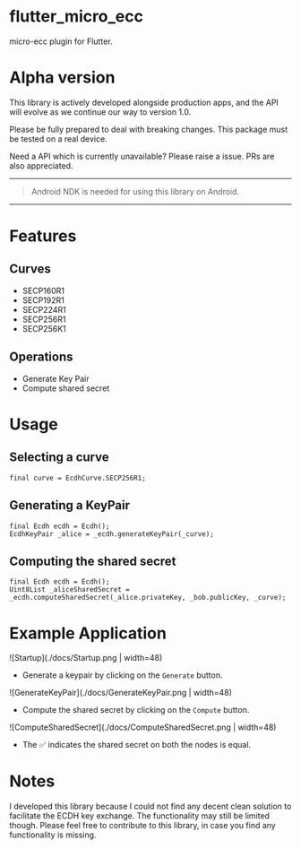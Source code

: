# flutter_micro_ecc

micro-ecc plugin for Flutter.

# Alpha version
This library is actively developed alongside production apps, and the API will evolve as we continue our way to version 1.0.

Please be fully prepared to deal with breaking changes. This package must be tested on a real device.

Need a API which is currently unavailable? Please raise a issue. PRs are also appreciated.


---

> Android NDK is needed for using this library on Android.

---

# Features

## Curves
- SECP160R1
- SECP192R1
- SECP224R1
- SECP256R1
- SECP256K1

## Operations
- Generate Key Pair
- Compute shared secret

# Usage

## Selecting a curve

```
final curve = EcdhCurve.SECP256R1;
```

## Generating a KeyPair

```
final Ecdh ecdh = Ecdh();
EcdhKeyPair _alice = _ecdh.generateKeyPair(_curve);
```


## Computing the shared secret

```
final Ecdh ecdh = Ecdh();
Uint8List _aliceSharedSecret = _ecdh.computeSharedSecret(_alice.privateKey, _bob.publicKey, _curve);
```

# Example Application


![Startup](./docs/Startup.png | width=48)

- Generate a keypair by clicking on the `Generate` button.

![GenerateKeyPair](./docs/GenerateKeyPair.png | width=48)

- Compute the shared secret by clicking on the `Compute` button.

![ComputeSharedSecret](./docs/ComputeSharedSecret.png | width=48)

- The &#9989; indicates the shared secret on both the nodes is equal.


# Notes
I developed this library because I could not find any decent clean solution to facilitate the ECDH key exchange. The functionality may still be limited though. Please feel free to contribute to this library, in case you find any functionality is missing.
